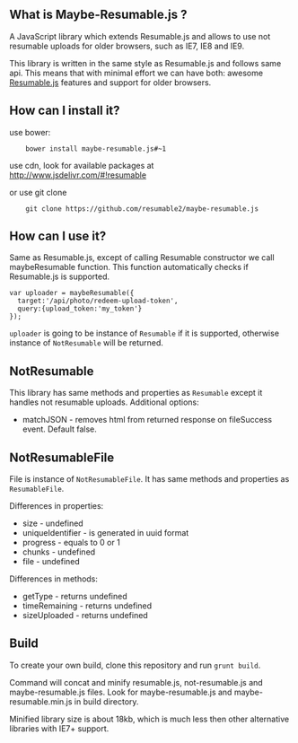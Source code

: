 ## What is Maybe-Resumable.js ?

A JavaScript library which extends Resumable.js and allows to use not resumable uploads for older browsers, such as IE7, IE8 and IE9.

This library is written in the same style as Resumable.js and follows same api. This means that with
minimal effort we can have both: awesome [Resumable.js](https://github.com/resumable2/resumable.js) features and support for older browsers.


## How can I install it?
use bower:

        bower install maybe-resumable.js#~1
use cdn, look for available packages at http://www.jsdelivr.com/#!resumable
        
or use git clone

        git clone https://github.com/resumable2/maybe-resumable.js

## How can I use it?

Same as Resumable.js, except of calling Resumable constructor we call maybeResumable function.
This function automatically checks if Resumable.js is supported.

    var uploader = maybeResumable({
      target:'/api/photo/redeem-upload-token', 
      query:{upload_token:'my_token'}
    });
    
`uploader` is going to be instance of `Resumable` if it is supported, otherwise instance of `NotResumable` will be returned. 

## NotResumable

This library has same methods and properties as `Resumable` except it handles not resumable uploads.
Additional options:
 * matchJSON - removes html from returned response on fileSuccess event. Default false.

## NotResumableFile

File is instance of `NotResumableFile`. It has same methods and properties as `ResumableFile`.

Differences in properties:
 * size - undefined
 * uniqueIdentifier - is generated in uuid format
 * progress - equals to 0 or 1
 * chunks - undefined
 * file - undefined

Differences in methods:
 * getType - returns undefined
 * timeRemaining - returns undefined
 * sizeUploaded - returns undefined

## Build

To create your own build, clone this repository and run `grunt build`.

Command will concat and minify resumable.js, not-resumable.js and maybe-resumable.js files. Look for maybe-resumable.js and maybe-resumable.min.js in build directory. 

Minified library size is about 18kb, which is much less then other alternative libraries with IE7+ support. 
